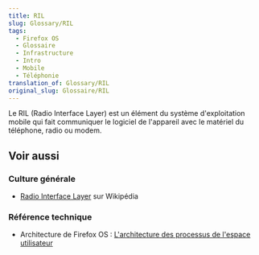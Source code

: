 ```yaml
---
title: RIL
slug: Glossary/RIL
tags:
  - Firefox OS
  - Glossaire
  - Infrastructure
  - Intro
  - Mobile
  - Téléphonie
translation_of: Glossary/RIL
original_slug: Glossaire/RIL
---
```

Le RIL (Radio Interface Layer) est un élément du système d'exploitation mobile qui fait communiquer le logiciel de l'appareil avec le matériel du téléphone, radio ou modem.

## Voir aussi

### Culture générale

- [Radio Interface Layer](https://fr.wikipedia.org/wiki/Radio_Interface_Layer) sur Wikipédia

### Référence technique

- Architecture de Firefox OS : [L'architecture des processus de l'espace utilisateur](/fr/docs/Archive/B2G_OS/Platform/Architecture#The_userspace_process_architecture)
